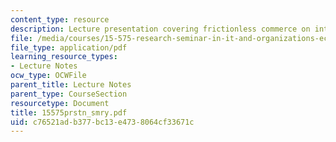 ```yaml
---
content_type: resource
description: Lecture presentation covering frictionless commerce on internet.
file: /media/courses/15-575-research-seminar-in-it-and-organizations-economic-perspectives-spring-2004/c76521adb377bc13e4738064cf33671c_15575prstn_smry.pdf
file_type: application/pdf
learning_resource_types:
- Lecture Notes
ocw_type: OCWFile
parent_title: Lecture Notes
parent_type: CourseSection
resourcetype: Document
title: 15575prstn_smry.pdf
uid: c76521ad-b377-bc13-e473-8064cf33671c
---
```

